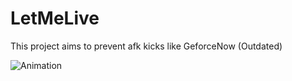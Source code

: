 # LetMeLive

This project aims to prevent afk kicks like GeforceNow (Outdated)

![Animation](https://user-images.githubusercontent.com/36519570/209275151-393c9eb7-da71-414c-8dab-fc7a18ec75e6.gif)
